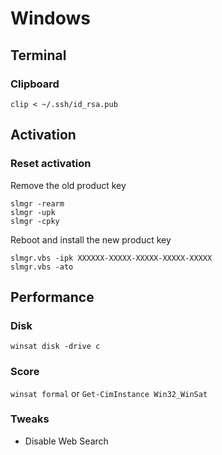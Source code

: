 # Windows

## Terminal

### Clipboard

`clip < ~/.ssh/id_rsa.pub`

## Activation

### Reset activation

Remove the old product key
```
slmgr -rearm
slmgr -upk
slmgr -cpky
```
Reboot and install the new product key
```
slmgr.vbs -ipk XXXXXX-XXXXX-XXXXX-XXXXX-XXXXX
slmgr.vbs -ato
```

## Performance

### Disk

`winsat disk -drive c`

### Score

`winsat formal`
or
`Get-CimInstance Win32_WinSat`

### Tweaks
- Disable Web Search